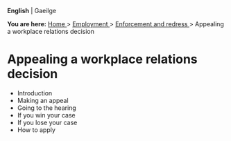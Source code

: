 **English** |  Gaeilge 

**You are here:** [ Home ](/en/) > [ Employment ](/en/employment/) > [
Enforcement and redress ](/en/employment/enforcement-and-redress/) > Appealing
a workplace relations decision

#  Appealing a workplace relations decision

  * Introduction 
  * Making an appeal 
  * Going to the hearing 
  * If you win your case 
  * If you lose your case 
  * How to apply 
